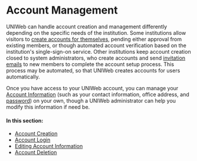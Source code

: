 # Account Management

UNIWeb can handle account creation and management differently depending on the specific needs of the institution. Some institutions allow visitors to [create accounts for themselves](account-creation.md#creating-your-uniweb-account-from-an-institutions-uniweb-website), pending either approval from existing members, or though automated account verification based on the institution's single-sign-on service. Other institutions keep account creation closed to system administrators, who create accounts and send [invitation emails](account-creation.md#creating-your-uniweb-account-from-an-invitation-email) to new members to complete the account setup process. This process may be automated, so that UNIWeb creates accounts for users automatically.

Once you have access to your UNIWeb account, you can manage your [Account Information](member-account-information.md#editing-your-membership-information) \(such as your contact information, office address, and [password](account-login.md#resetting-your-uniweb-account-password)\) on your own, though a UNIWeb administrator can help you modify this information if need be.

#### In this section:

* [Account Creation](account-creation.md)
* [Account Login](account-login.md)
* [Editing Account Information](member-account-information.md)
* [Account Deletion](account-deletion.md)

